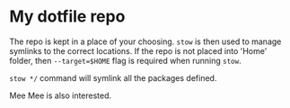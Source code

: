 # My dotfile repo

The repo is kept in a place of your choosing. `stow` is then used to manage
symlinks to the correct locations. If the repo is not placed into 'Home'
folder, then `--target=$HOME` flag is required when running `stow`.

`stow */` command will symlink all the packages defined.

Mee Mee is also interested.
